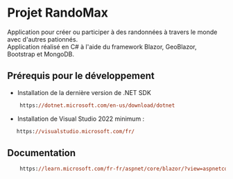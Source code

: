 # Projet RandoMax

Application pour créer ou participer à des randonnées à travers le monde avec d'autres pationnés. <br/>
Application réalisé en C# à l'aide du framework Blazor, GeoBlazor, Bootstrap et MongoDB.

## Prérequis pour le développement

- Installation de la dernière version de .NET SDK
```ps
    https://dotnet.microsoft.com/en-us/download/dotnet
```

- Installation de Visual Studio 2022 minimum :
 ```ps
    https://visualstudio.microsoft.com/fr/
  ```

## Documentation

```ps
    https://learn.microsoft.com/fr-fr/aspnet/core/blazor/?view=aspnetcore-7.0&WT.mc_id=dotnet-35129-website
```
